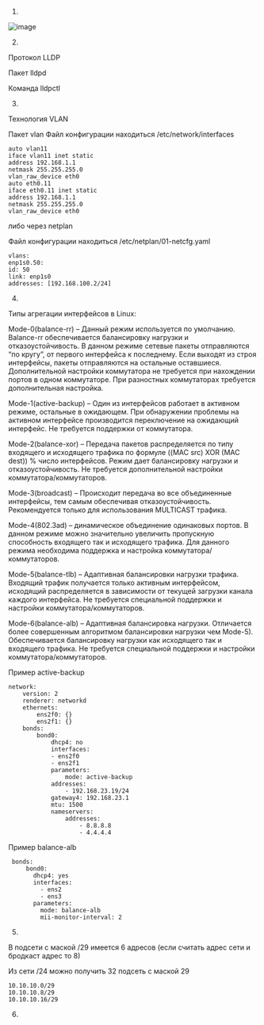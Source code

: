 1.

![image](https://user-images.githubusercontent.com/127683348/231246119-5395c37b-1b28-46b6-9ea6-d8994ab893ee.png)

2.

Протокол LLDP

Пакет lldpd

Команда lldpctl

3.

Технология VLAN

Пакет vlan
Файл конфигурации находиться /etc/network/interfaces
```
auto vlan11
iface vlan11 inet static
address 192.168.1.1
netmask 255.255.255.0
vlan_raw_device eth0
auto eth0.11
iface eth0.11 inet static
address 192.168.1.1
netmask 255.255.255.0
vlan_raw_device eth0
 ```
 либо через netplan
 
 Файл конфигурации находиться /etc/netplan/01-netcfg.yaml
```
vlans:
enp1s0.50:
id: 50
link: enp1s0
addresses: [192.168.100.2/24]
```
4.

Типы агрегации интерфейсов в Linux:

Mode-0(balance-rr) – Данный режим используется по умолчанию. Balance-rr обеспечивается балансировку нагрузки и отказоустойчивость. В данном режиме сетевые пакеты отправляются “по кругу”, от первого интерфейса к последнему. Если выходят из строя интерфейсы, пакеты отправляются на остальные оставшиеся. Дополнительной настройки коммутатора не требуется при нахождении портов в одном коммутаторе. При разностных коммутаторах требуется дополнительная настройка.

Mode-1(active-backup) – Один из интерфейсов работает в активном режиме, остальные в ожидающем. При обнаружении проблемы на активном интерфейсе производится переключение на ожидающий интерфейс. Не требуется поддержки от коммутатора.

Mode-2(balance-xor) – Передача пакетов распределяется по типу входящего и исходящего трафика по формуле ((MAC src) XOR (MAC dest)) % число интерфейсов. Режим дает балансировку нагрузки и отказоустойчивость. Не требуется дополнительной настройки коммутатора/коммутаторов.

Mode-3(broadcast) – Происходит передача во все объединенные интерфейсы, тем самым обеспечивая отказоустойчивость. Рекомендуется только для использования MULTICAST трафика.

Mode-4(802.3ad) – динамическое объединение одинаковых портов. В данном режиме можно значительно увеличить пропускную способность входящего так и исходящего трафика. Для данного режима необходима поддержка и настройка коммутатора/коммутаторов.

Mode-5(balance-tlb) – Адаптивная балансировки нагрузки трафика. Входящий трафик получается только активным интерфейсом, исходящий распределяется в зависимости от текущей загрузки канала каждого интерфейса. Не требуется специальной поддержки и настройки коммутатора/коммутаторов.

Mode-6(balance-alb) – Адаптивная балансировка нагрузки. Отличается более совершенным алгоритмом балансировки нагрузки чем Mode-5). Обеспечивается балансировку нагрузки как исходящего так и входящего трафика. Не требуется специальной поддержки и настройки коммутатора/коммутаторов.

Пример active-backup
```
network:
    version: 2
    renderer: networkd
    ethernets:
        ens2f0: {}
        ens2f1: {}
    bonds:
        bond0:
            dhcp4: no
            interfaces:
            - ens2f0
            - ens2f1
            parameters:
                mode: active-backup
            addresses:
                - 192.168.23.19/24
            gateway4: 192.168.23.1
            mtu: 1500
            nameservers:
                addresses:
                    - 8.8.8.8
                    - 4.4.4.4
```
Пример balance-alb
```
 bonds:
     bond0: 
       dhcp4: yes 
       interfaces:
         - ens2
         - ens3
       parameters:
         mode: balance-alb
         mii-monitor-interval: 2
```
5.

В подсети с маской /29 имеется 6 адресов (если считать адрес сети и бродкаст адрес то 8)

Из сети /24 можно получить 32 подсеть с маской 29

```
10.10.10.0/29
10.10.10.8/29
10.10.10.16/29
```

6.
